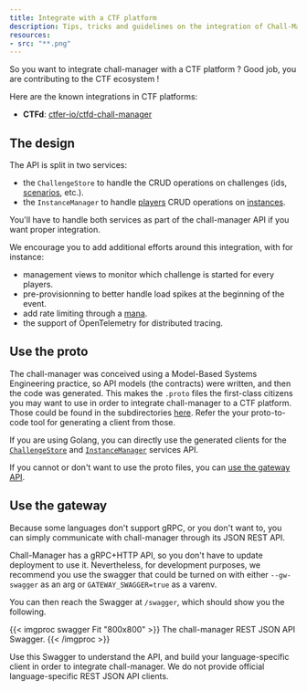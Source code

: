 ```yaml
---
title: Integrate with a CTF platform
description: Tips, tricks and guidelines on the integration of Chall-Manager in a CTF platform.
resources:
- src: "**.png"
---
```


So you want to integrate chall-manager with a CTF platform ? Good job, you are contributing to the CTF ecosystem !

Here are the known integrations in CTF platforms:
- **CTFd**: [ctfer-io/ctfd-chall-manager](https://github.com/ctfer-io/ctfd-chall-manager)

## The design

The API is split in two services:
- the `ChallengeStore` to handle the CRUD operations on challenges (ids, [scenarios](/docs/chall-manager/glossary#scenario), etc.).
- the `InstanceManager` to handle [players](/docs/chall-manager/dicsussions/glossary#player) CRUD operations on [instances](/docs/chall-manager/glossary#instance).

You'll have to handle both services as part of the chall-manager API if you want proper integration.

We encourage you to add additional efforts around this integration, with for instance:
- management views to monitor which challenge is started for every players.
- pre-provisionning to better handle load spikes at the beginning of the event.
- add rate limiting through a [mana](/docs/ctfd-chall-manager/discussions/how-mana-works/).
- the support of OpenTelemetry for distributed tracing.

## Use the proto

The chall-manager was conceived using a Model-Based Systems Engineering practice, so API models (the contracts) were written, and then the code was generated.
This makes the `.proto` files the first-class citizens you may want to use in order to integrate chall-manager to a CTF platform.
Those could be found in the subdirectories [here](https://github.com/ctfer-io/chall-manager/tree/main/api/v1). Refer the your proto-to-code tool for generating a client from those.

If you are using Golang, you can directly use the generated clients for the [`ChallengeStore`](https://github.com/ctfer-io/chall-manager/blob/main/api/v1/challenge/challenge_grpc.pb.go) and [`InstanceManager`](https://github.com/ctfer-io/chall-manager/blob/main/api/v1/instance/instance_grpc.pb.go) services API.

If you cannot or don't want to use the proto files, you can [use the gateway API](#use-the-gateway).

## Use the gateway

Because some languages don't support gRPC, or you don't want to, you can simply communicate with chall-manager through its JSON REST API.

Chall-Manager has a gRPC+HTTP API, so you don't have to update deployment to use it.
Nevertheless, for development purposes, we recommend you use the swagger that could be turned on with either `--gw-swagger` as an arg or `GATEWAY_SWAGGER=true` as a varenv.

You can then reach the Swagger at `/swagger`, which should show you the following.

{{< imgproc swagger Fit "800x800" >}}
The chall-manager REST JSON API Swagger.
{{< /imgproc >}}

Use this Swagger to understand the API, and build your language-specific client in order to integrate chall-manager.
We do not provide official language-specific REST JSON API clients.

